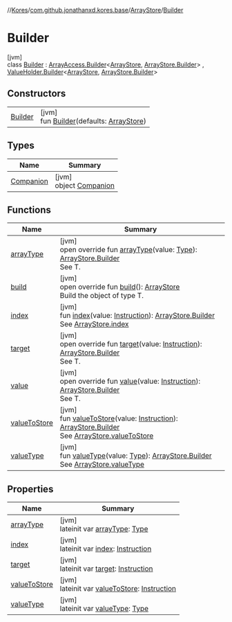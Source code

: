 //[Kores](../../../../index.md)/[com.github.jonathanxd.kores.base](../../index.md)/[ArrayStore](../index.md)/[Builder](index.md)

# Builder

[jvm]\
class [Builder](index.md) : [ArrayAccess.Builder](../../-array-access/-builder/index.md)<[ArrayStore](../index.md), [ArrayStore.Builder](index.md)> , [ValueHolder.Builder](../../-value-holder/-builder/index.md)<[ArrayStore](../index.md), [ArrayStore.Builder](index.md)>

## Constructors

| | |
|---|---|
| [Builder](-builder.md) | [jvm]<br>fun [Builder](-builder.md)(defaults: [ArrayStore](../index.md)) |

## Types

| Name | Summary |
|---|---|
| [Companion](-companion/index.md) | [jvm]<br>object [Companion](-companion/index.md) |

## Functions

| Name | Summary |
|---|---|
| [arrayType](array-type.md) | [jvm]<br>open override fun [arrayType](array-type.md)(value: [Type](https://docs.oracle.com/javase/8/docs/api/java/lang/reflect/Type.html)): [ArrayStore.Builder](index.md)<br>See T. |
| [build](build.md) | [jvm]<br>open override fun [build](build.md)(): [ArrayStore](../index.md)<br>Build the object of type T. |
| [index](--index--.md) | [jvm]<br>fun [index](--index--.md)(value: [Instruction](../../../com.github.jonathanxd.kores/-instruction/index.md)): [ArrayStore.Builder](index.md)<br>See [ArrayStore.index](../--index--.md) |
| [target](target.md) | [jvm]<br>open override fun [target](target.md)(value: [Instruction](../../../com.github.jonathanxd.kores/-instruction/index.md)): [ArrayStore.Builder](index.md)<br>See T. |
| [value](value.md) | [jvm]<br>open override fun [value](value.md)(value: [Instruction](../../../com.github.jonathanxd.kores/-instruction/index.md)): [ArrayStore.Builder](index.md)<br>See T. |
| [valueToStore](value-to-store.md) | [jvm]<br>fun [valueToStore](value-to-store.md)(value: [Instruction](../../../com.github.jonathanxd.kores/-instruction/index.md)): [ArrayStore.Builder](index.md)<br>See [ArrayStore.valueToStore](../value-to-store.md) |
| [valueType](value-type.md) | [jvm]<br>fun [valueType](value-type.md)(value: [Type](https://docs.oracle.com/javase/8/docs/api/java/lang/reflect/Type.html)): [ArrayStore.Builder](index.md)<br>See [ArrayStore.valueType](../value-type.md) |

## Properties

| Name | Summary |
|---|---|
| [arrayType](array-type.md) | [jvm]<br>lateinit var [arrayType](array-type.md): [Type](https://docs.oracle.com/javase/8/docs/api/java/lang/reflect/Type.html) |
| [index](--index--.md) | [jvm]<br>lateinit var [index](--index--.md): [Instruction](../../../com.github.jonathanxd.kores/-instruction/index.md) |
| [target](target.md) | [jvm]<br>lateinit var [target](target.md): [Instruction](../../../com.github.jonathanxd.kores/-instruction/index.md) |
| [valueToStore](value-to-store.md) | [jvm]<br>lateinit var [valueToStore](value-to-store.md): [Instruction](../../../com.github.jonathanxd.kores/-instruction/index.md) |
| [valueType](value-type.md) | [jvm]<br>lateinit var [valueType](value-type.md): [Type](https://docs.oracle.com/javase/8/docs/api/java/lang/reflect/Type.html) |
